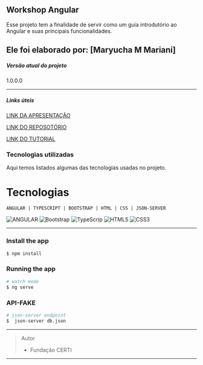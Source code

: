 ## Workshop  Angular
Esse projeto tem a finalidade de servir como um guia introdutório ao Angular e suas principais funcionalidades.

Ele foi elaborado por: [Maryucha M Mariani]
---------------------

##### Versão atual do projeto
1.0.0.0

---------------------
##### Links úteis

[LINK DA APRESENTAÇÃO](https://docs.google.com/presentation/d/1VYP5QB8vn9D27XzvCR6RyaBcP4oOIwDJ4bkBesdNN6k)

[LINK DO REPOSOTÓRIO](https://github.com/Maryucha/workshopAngular)

[LINK DO TUTORIAL](https://docs.google.com/document/d/13ns9Lhvnsg6ierk5DgWqNXC1sm9ZdQYK)


### Tecnologias utilizadas
Aqui temos listados algumas das tecnologias usadas no projeto.

# Tecnologias

	ANGULAR | TYPESCRIPT | BOOTSTRAP | HTML | CSS | JSON-SERVER
![ANGULAR](https://github.com/Maryucha/ProjetoTesteEstagio/blob/master/imagens/Angular_full_color_logo.svg.png?raw=true) ![Bootstrap](https://github.com/Maryucha/ProjetoTesteEstagio/blob/master/imagens/Bootstrap_logo.svg.png?raw=true) ![TypeScrip](https://upload.wikimedia.org/wikipedia/commons/thumb/4/4c/Typescript_logo_2020.svg/32px-Typescript_logo_2020.svg.png) ![HTML5](https://upload.wikimedia.org/wikipedia/commons/thumb/6/61/HTML5_logo_and_wordmark.svg/32px-HTML5_logo_and_wordmark.svg.png) ![CSS3](https://upload.wikimedia.org/wikipedia/commons/thumb/d/d5/CSS3_logo_and_wordmark.svg/16px-CSS3_logo_and_wordmark.svg.png) 

---------------------
### Install the app

```bash
$ npm install
```

### Running the app

```bash
# watch mode
$ ng serve 
```

### API-FAKE

```bash
# json-server endpoint
$  json-server db.json
```
---------------------
> Autor
 >- Fundação CERTI

---------------------
